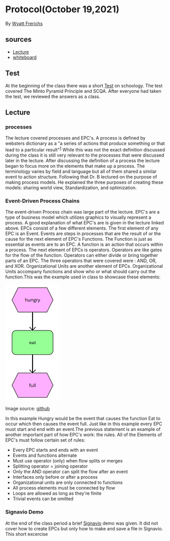 # Protocol(October 19,2021)
 By [Wyatt Frerichs](https://github.com/WyattFrerichs)
 ## sources
   - [Lecture](https://github.com/birkenkrahe/mod482/blob/main/9_modeling_epc/README.md)
   - [whiteboard](https://drive.google.com/drive/u/1/folders/101mhUrhjFHAK9t3jgLf2s31Ux-MPyVQD)
 ## Test
 At the beginning of the class there was a short [Test](https://lyon.schoology.com/assignment/5399738031/assessment) on schoology. The test covered  The Minto Pyramid Principle and SCQA.
 After everyone had taken the test, we reviewed the answers as a class.
 ## Lecture
 ### processes
The lecture covered processes and EPC's. A process is defined by websters dictionary as a 
"a series of actions that produce something or that lead to a particular result"<sup>[1](https://www.merriam-webster.com/dictionary/process)</sup>
While this was not the exact definition discussed during the class it is still very relevant to the processes that were discussed later in the lecture.
After discussing the definition of a process the lecture began to focus more on the elements that make up a process. The terminology varies by field and 
language but all of them shared a similar event to action structure. Following that Dr. B lectured on the purpose of making process models. He explained 
the three purposes of creating these models: sharing world view, Standardization, and optimization.
### Event-Driven Process Chains
The event-driven Process chain was large part of the lecture. EPC's are a type of business model which utilizes graphics to visually represent a process.
A good explanation of what EPC's are is given in the lecture linked above. EPCs consist of a few different elements. The first element of any EPC is an Event.
Events are steps in processes that are the result of or the cause for the next element of EPC's Functions. The Function is just as essential as events are to an EPC.
A function is an action that occurs within a process. The next element of EPCs is operators. Operators are like gates for the flow of the function. Operators can either divide or bring together parts of an EPC. The three
operators that were covered were : AND, OR, and XOR. Organizational Units are another element of EPCs. Organizational Units accompany functions and show who or what should carry out the function.This was the example used in class to showcase these elements:



![image](https://github.com/birkenkrahe/mod482/blob/main/9_modeling_epc/img/event1.png)

Image source: [github](https://github.com/birkenkrahe/mod482/blob/main/9_modeling_epc/img/event1.png)


In this example Hungry would be the event that causes the function Eat to occur which then causes the event full. Just like in this example every EPC must start and end with an event.The previous statement is an example of another important part of how EPC's work: the rules. All of the Elements of EPC's must follow certain set of rules:
   -	Every EPC starts and ends with an event
   -  Events and functions alternate
   -	Must use operator (only) when flow splits or merges
   - 	Splitting operator = joining operator
   -	Only the AND operator can split the flow after an event
   - 	Interfaces only before or after a process
   -	Organizational units are only connected to functions
   -	All process elements must be connected by flow
   - 	Loops are allowed as long as they're finite
   -	Trivial events can be omitted
### Signavio Demo
At the end of the class period a brief [Signavio](https://www.signavio.com/?gclid=CjwKCAjwzt6LBhBeEiwAbPGOgflY8h0ogu3vD-SVQIbC4bgrn1ifH5kC58uHZxdgmk51FoqV0WLEnRoCWXEQAvD_BwE) demo was given. It did not cover how to create EPCs but only how to make and save a file in Signavio. This short excercise 

